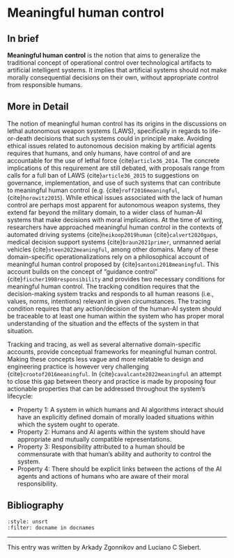 # Meaningful human control

## In brief
**Meaningful human control** is the notion that aims to generalize the traditional concept of operational control over technological artifacts to artificial intelligent systems. It implies that artificial systems should not make morally consequential decisions on their own, without appropriate control from responsible humans.

## More in Detail

The notion of meaningful human control has its origins in the discussions on lethal autonomous weapon systems (LAWS), specifically in regards to life-or-death decisions that such systems could in principle make. Avoiding ethical issues related to autonomous decision making by artificial agents requires that humans, and only humans, have control of and are accountable for the use of lethal force {cite}`article36_2014`. The concrete implications of this requirement are still debated, with proposals range from calls for a full ban of LAWS  {cite}`article36_2015` to suggestions on governance, implementation, and use of such systems that can contribute to meaningful human control  (e.g.  {cite}`roff2016meaningful`,  {cite}`horowitz2015`).
While ethical issues associated with the lack of human control are perhaps most apparent for autonomous weapon systems, they extend far beyond the military domain, to a wider class of human-AI systems that make decisions with moral implications. At the time of writing, researchers have approached meaningful human control in the contexts of automated driving systems  {cite}`heikoop2019human`  {cite}`calvert2020gaps`, medical decision support systems {cite}`braun2021primer`, unmanned aerial vehicles {cite}`steen2022meaningful`, among other domains. Many of these domain-specific operationalizations rely on a philosophical account of meaningful human control proposed by {cite}`santoni2018meaningful`. This account builds on the concept of “guidance control” {cite}`fischer1998responsibility` and provides two necessary conditions for meaningful human control. The tracking condition requires that the decision-making system tracks and responds to all human reasons (i.e., values, norms, intentions) relevant in given circumstances. The tracing condition requires that any action/decision of the human-AI system should be traceable to at least one human within the system who has proper moral understanding of the situation and the effects of the system in that situation. 

Tracking and tracing, as well as several alternative domain-specific accounts, provide conceptual frameworks for meaningful human control. Making these concepts less vague and more relatable to design and engineering practice is however very challenging {cite}`crootof2016meaningful`. In {cite}`cavalcante2022meaningful` an attempt to close this gap between theory and practice is made by proposing four actionable properties that can be addressed throughout the system’s lifecycle:
-   Property 1: A system in which humans and AI algorithms interact should have an explicitly defined domain of morally loaded situations within which the system ought to operate. 
-   Property 2: Humans and AI agents within the system should have appropriate and mutually compatible representations.
-   Property 3: Responsibility attributed to a human should be commensurate with that human’s ability and authority to control the system.
-   Property 4: There should be explicit links between the actions of the AI agents and actions of humans who are aware of their moral responsibility.


## Bibliography

```{bibliography}
:style: unsrt
:filter: docname in docnames
```

---

This entry was written by Arkady Zgonnikov and Luciano C Siebert.
